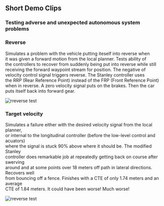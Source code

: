 
## Short Demo Clips

### Testing adverse and unexpected autonomous system problems

### Reverse 

Simulates a problem with the vehicle putting iteself into reverse when  
it was given a forward motion from the local planner. Tests ability of  
the controllers to recover from suddenly being put into reverse while still   
receiving the forward waypoint stream for position. The negative of  
velocity control signal triggers reverse. The Stanley controller uses  
the RRP (Rear Reference Point) instead of the FRP (Front Reference Point)  
when in reverse. A zero velocity signal puts on the  brakes.
Then the car puts itself back into forward gear.  




![rreverse test](demo/rev_test.gif)



### Target velocity 

Simulates a failure either with the desired velocity signal from the local planner,  
or internal to the longitudinal controller (before the low-level control and acuators)  
where the signal is stuck 90% above where it should be. The modified Stanley  
controller does remarkable job at repeatedly getting back on course after swerving  
around and at some points over 18 meters off path in lateral directions. Recovers well  
from bouncing off a fence. Finishes with a CTE of only  1.74 meters and an average  
CTE of 1.84 meters. It could have been worse! Much worse!


![rreverse test](demo/vel90over.gif)
